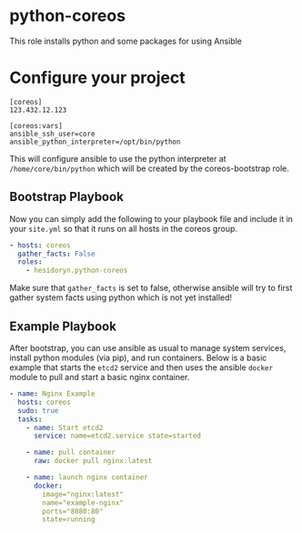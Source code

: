 python-coreos
=========

This role installs python and some packages for using Ansible

# Configure your project

```
[coreos]
123.432.12.123

[coreos:vars]
ansible_ssh_user=core
ansible_python_interpreter=/opt/bin/python
```

This will configure ansible to use the python interpreter at `/home/core/bin/python` which will be created by the coreos-bootstrap role.

## Bootstrap Playbook

Now you can simply add the following to your playbook file and include it in your `site.yml` so that it runs on all hosts in the coreos group.

```yaml
- hosts: coreos
  gather_facts: False
  roles:
    - hesidoryn.python-coreos
```

Make sure that `gather_facts` is set to false, otherwise ansible will try to first gather system facts using python which is not yet installed!

## Example Playbook

After bootstrap, you can use ansible as usual to manage system services, install python modules (via pip), and run containers. Below is a basic example that starts the `etcd2` service and then uses the ansible `docker` module to pull and start a basic nginx container.

```yaml
- name: Nginx Example
  hosts: coreos
  sudo: true
  tasks:
    - name: Start etcd2
      service: name=etcd2.service state=started

    - name: pull container
      raw: docker pull nginx:latest

    - name: launch nginx container
      docker:
        image="nginx:latest"
        name="example-nginx"
        ports="8080:80"
        state=running
```
